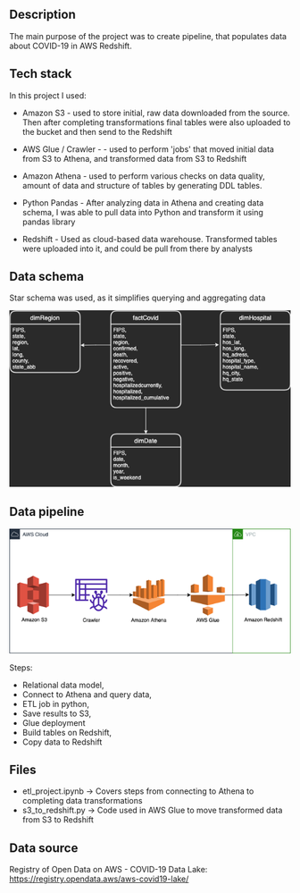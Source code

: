## Description

The main purpose of the project was to create pipeline, that populates data about COVID-19 in AWS Redshift.

## Tech stack

In this project I used:

- Amazon S3 - used to store initial, raw data downloaded from the source. Then after completing transformations final tables were also uploaded to the bucket and then send to the Redshift

- AWS Glue / Crawler -  - used to perform 'jobs' that moved initial data from S3 to Athena, and transformed data from S3 to Redshift

- Amazon Athena - used to perform various checks on data quality, amount of data and structure of tables by generating DDL tables.

- Python Pandas - After analyzing data in Athena and creating data schema, I was able to pull data into Python and transform it using pandas library

- Redshift - Used as cloud-based data warehouse. Transformed tables were uploaded into it, and could be pull from there by analysts

## Data schema

Star schema was used, as it simplifies querying and aggregating data

![schema](screens/data_schema.png)

## Data pipeline

![data_pipeline](screens/data_pipeline.png)

Steps:
- Relational data model,
- Connect to Athena and query data,
- ETL job in python,
- Save results to S3,
- Glue deployment
- Build tables on Redshift,
- Copy data to Redshift

## Files

- etl_project.ipynb -> Covers steps from connecting to Athena to completing data transformations
- s3_to_redshift.py -> Code used in AWS Glue to move transformed data from S3 to Redshift

## Data source

Registry of Open Data on AWS - COVID-19 Data Lake:
https://registry.opendata.aws/aws-covid19-lake/
